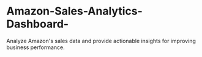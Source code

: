 # Amazon-Sales-Analytics-Dashboard-
Analyze Amazon's sales data and provide actionable insights for improving business performance.
